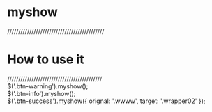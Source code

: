 # myshow
////////////////////////////////////////////
<h1>How to use it</h1>
///////////////////////////////////////////<br>
$('.btn-warning').myshow();<br>
$('.btn-info').myshow();<br>
$('.btn-success').myshow({
    orignal: '.wwww',
    target: '.wrapper02'
});
